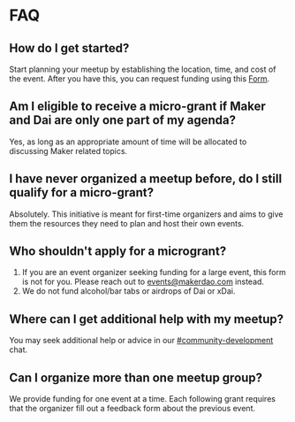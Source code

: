# FAQ

## How do I get started?

Start planning your meetup by establishing the location, time, and cost of the event. After you have this, you can request funding using this [Form](https://airtable.com/shr4HOtcZ8o3VZmek).

## Am I eligible to receive a micro-grant if Maker and Dai are only one part of my agenda?

Yes, as long as an appropriate amount of time will be allocated to discussing Maker related topics.

## I have never organized a meetup before, do I still qualify for a micro-grant?

Absolutely. This initiative is meant for first-time organizers and aims to give them the resources they need to plan and host their own events.

## Who shouldn't apply for a microgrant?

1. If you are an event organizer seeking funding for a large event, this form is not for you. Please reach out to events@makerdao.com instead.
2. We do not fund alcohol/bar tabs or airdrops of Dai or xDai.

## Where can I get additional help with my meetup?

You may seek additional help or advice in our [\#community-development](https://chat.makerdao.com/channel/community-development) chat.

## Can I organize more than one meetup group?

We provide funding for one event at a time. Each following grant requires that the organizer fill out a feedback form about the previous event.

